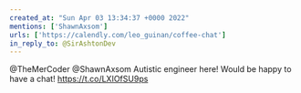 ```yaml
---
created_at: "Sun Apr 03 13:34:37 +0000 2022"
mentions: ['ShawnAxsom']
urls: ['https://calendly.com/leo_guinan/coffee-chat']
in_reply_to: @SirAshtonDev
---
```


@TheMerCoder @ShawnAxsom Autistic engineer here! Would be happy to have a chat! https://t.co/LXIOfSU9ps
